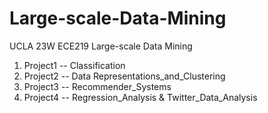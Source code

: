# Large-scale-Data-Mining
UCLA 23W ECE219 Large-scale Data Mining
1. Project1 -- Classification
2. Project2 -- Data Representations_and_Clustering
3. Project3 -- Recommender_Systems
4. Project4 -- Regression_Analysis & Twitter_Data_Analysis
